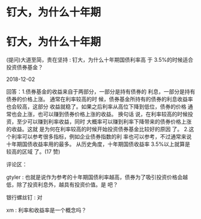 # 钉大，为什么十年期

# 钉大，为什么十年期

(提问)大道至简，贵在坚持 : 钉大，为什么十年期国债利率高 于 3.5%的时候适合投资债券基金？

2018-12-02

回答：1.债券基金的收益来自于两部分，一部分是持有债券的 利息，一部分是持有债券的价格上涨。 通常在利率较高的时 候，债券基金所持有的债券的利息收益率也会较高，这部分 收益就稳了。如果之后利率从高位下降到低位，债券的价格 通常也会上涨，也可以赚到债券价格上涨的收益。 换句话 说，在利率较高的时候投资，至少可以赚到利率收益，同时 大概率可以赚到利率下降带来的债券价格上涨的收益。这就 是为何在利率较高的时候开始投资债券基金比较好的原因 了。 2.这个利率可以参考很多指标，例如企业债券指数的利 率也可以参考，不过通常来说十年期国债收益率用的最多。 从历史角度，十年期国债收益率 3.5%以上就算是较高的区域 了。(17 赞)

评论区：

gtyler : 也就是说作为参考的十年期国债利率越高，债券为了吸引投资价格会越低，除了投资利息外，越具有投资价值。是 吧？

银行螺丝钉 : 对

xm : 利率和收益率是一个概念吗？